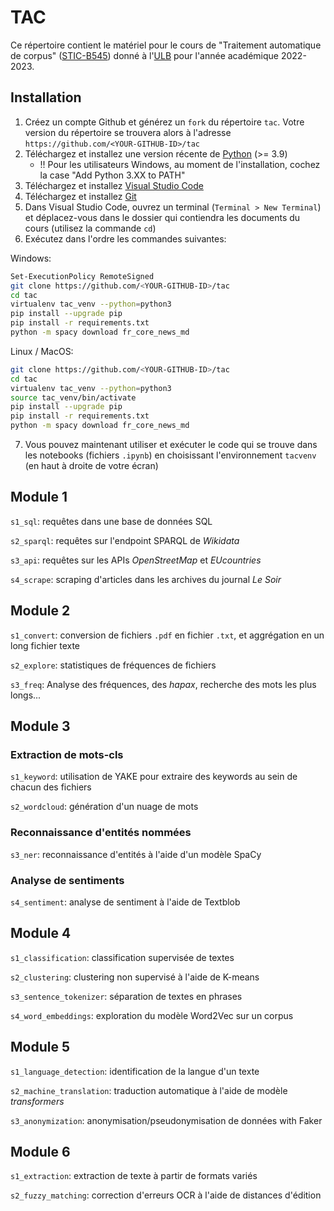 # TAC

Ce répertoire contient le matériel pour le cours de "Traitement automatique de corpus" ([STIC-B545](https://www.ulb.be/fr/programme/stic-b545)) donné à l'[ULB](https://ulb.be) pour l'année académique 2022-2023.


## Installation

1. Créez un compte Github et générez un `fork` du répertoire `tac`. Votre version du répertoire se trouvera alors à l'adresse `https://github.com/<YOUR-GITHUB-ID>/tac`
2. Téléchargez et installez une version récente de [Python](https://www.python.org/downloads/) (>= 3.9)
    - !! Pour les utilisateurs Windows, au moment de l'installation, cochez la case "Add Python 3.XX to PATH"
3. Téléchargez et installez [Visual Studio Code](https://code.visualstudio.com/)
4. Téléchargez et installez [Git](https://git-scm.com/downloads)
5. Dans Visual Studio Code, ouvrez un terminal (`Terminal > New Terminal`) et déplacez-vous dans le dossier qui contiendra les documents du cours (utilisez la commande `cd`)
6. Exécutez dans l'ordre les commandes suivantes:

Windows:

```bash
Set-ExecutionPolicy RemoteSigned
git clone https://github.com/<YOUR-GITHUB-ID>/tac
cd tac
virtualenv tac_venv --python=python3
pip install --upgrade pip
pip install -r requirements.txt
python -m spacy download fr_core_news_md
```

Linux / MacOS:

```bash
git clone https://github.com/<YOUR-GITHUB-ID>/tac
cd tac
virtualenv tac_venv --python=python3
source tac_venv/bin/activate
pip install --upgrade pip
pip install -r requirements.txt
python -m spacy download fr_core_news_md
```

7. Vous pouvez maintenant utiliser et exécuter le code qui se trouve dans les notebooks (fichiers `.ipynb`) en choisissant l'environnement `tacvenv` (en haut à droite de votre écran)


## Module 1

`s1_sql`: requêtes dans une base de données SQL

`s2_sparql`: requêtes sur l'endpoint SPARQL de _Wikidata_

`s3_api`: requêtes sur les APIs _OpenStreetMap_ et _EUcountries_ 

`s4_scrape`: scraping d'articles dans les archives du journal _Le Soir_

## Module 2

`s1_convert`: conversion de fichiers `.pdf` en fichier `.txt`, et aggrégation en un long fichier texte

`s2_explore`: statistiques de fréquences de fichiers

`s3_freq`: Analyse des fréquences, des _hapax_, recherche des mots les plus longs...

## Module 3

### Extraction de mots-cls

`s1_keyword`: utilisation de YAKE pour extraire des keywords au sein de chacun des fichiers

`s2_wordcloud`: génération d'un nuage de mots

### Reconnaissance d'entités nommées

`s3_ner`: reconnaissance d'entités à l'aide d'un modèle SpaCy

### Analyse de sentiments

`s4_sentiment`: analyse de sentiment à l'aide de Textblob

## Module 4

`s1_classification`: classification supervisée de textes

`s2_clustering`: clustering non supervisé à l'aide de K-means

`s3_sentence_tokenizer`: séparation de textes en phrases

`s4_word_embeddings`: exploration du modèle Word2Vec sur un corpus

## Module 5

`s1_language_detection`: identification de la langue d'un texte

`s2_machine_translation`: traduction automatique à l'aide de modèle _transformers_

`s3_anonymization`: anonymisation/pseudonymisation de données with Faker

## Module 6

`s1_extraction`: extraction de texte à partir de formats variés

`s2_fuzzy_matching`: correction d'erreurs OCR à l'aide de distances d'édition
